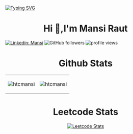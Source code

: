 [![Typing SVG](https://readme-typing-svg.herokuapp.com?lines=Welcome+to+my+GitHub+account)](https://git.io/typing-svg) 

<h1 align="center">Hi 👋,I'm Mansi Raut </h1>

[![Linkedin: Mansi](https://img.shields.io/badge/-Mansi-blue?style=flat-square&logo=Linkedin&logoColor=white&link=https://www.linkedin.com/in/mansi-raut-12b97a21b/)](https://www.linkedin.com/in/mansi-raut-12b97a21b/)
![GitHub followers](https://img.shields.io/github/followers/htcmansi?label=Follow&style=social)
<img alt = "profile views" src="https://komarev.com/ghpvc/?username=htcmansi&color=brightgreen">

<!--
**htcmansi/htcmansi** is a ✨ _special_ ✨ repository because its `README.md` (this file) appears on your GitHub profile.
-->
<h1 align="center">Github Stats</h1>

<table>
  <tr>
    <td><p><img align="center" src="https://github-readme-streak-stats.herokuapp.com/?user=htcmansi&show_icons=true&theme=dark&locale=en" alt="htcmansi" /></p>
</td>
    <td><p><img align="center" src="https://github-readme-stats.vercel.app/api/top-langs?username=htcmansi&show_icons=true&theme=dark&locale=en&layout=compact" alt="htcmansi"/></p>
</td>
  </tr>
</table>

<h1 align="center">Leetcode Stats</h1>
<div align="center">
  
 <div>
 
  [![Leetcode Stats](https://leetcard.jacoblin.cool/Mansiraut?ext=activity)](https://leetcode.com/Mansiraut/) 
   <!-- ![](https://leetcard.jacoblin.cool/Mansiraut?ext=heatmap) -->


